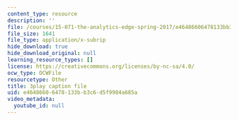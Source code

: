 ```yaml
---
content_type: resource
description: ''
file: /courses/15-071-the-analytics-edge-spring-2017/e46486606478133bb3c6d5f9984a685a_va-mL-_jui4.srt
file_size: 1641
file_type: application/x-subrip
hide_download: true
hide_download_original: null
learning_resource_types: []
license: https://creativecommons.org/licenses/by-nc-sa/4.0/
ocw_type: OCWFile
resourcetype: Other
title: 3play caption file
uid: e4648660-6478-133b-b3c6-d5f9984a685a
video_metadata:
  youtube_id: null
---
```

